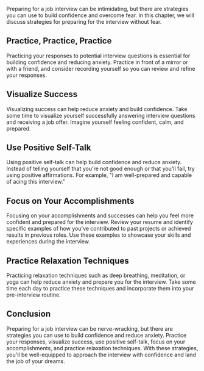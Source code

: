 
Preparing for a job interview can be intimidating, but there are strategies you can use to build confidence and overcome fear. In this chapter, we will discuss strategies for preparing for the interview without fear.

Practice, Practice, Practice
----------------------------

Practicing your responses to potential interview questions is essential for building confidence and reducing anxiety. Practice in front of a mirror or with a friend, and consider recording yourself so you can review and refine your responses.

Visualize Success
-----------------

Visualizing success can help reduce anxiety and build confidence. Take some time to visualize yourself successfully answering interview questions and receiving a job offer. Imagine yourself feeling confident, calm, and prepared.

Use Positive Self-Talk
----------------------

Using positive self-talk can help build confidence and reduce anxiety. Instead of telling yourself that you're not good enough or that you'll fail, try using positive affirmations. For example, "I am well-prepared and capable of acing this interview."

Focus on Your Accomplishments
-----------------------------

Focusing on your accomplishments and successes can help you feel more confident and prepared for the interview. Review your resume and identify specific examples of how you've contributed to past projects or achieved results in previous roles. Use these examples to showcase your skills and experiences during the interview.

Practice Relaxation Techniques
------------------------------

Practicing relaxation techniques such as deep breathing, meditation, or yoga can help reduce anxiety and prepare you for the interview. Take some time each day to practice these techniques and incorporate them into your pre-interview routine.

Conclusion
----------

Preparing for a job interview can be nerve-wracking, but there are strategies you can use to build confidence and reduce anxiety. Practice your responses, visualize success, use positive self-talk, focus on your accomplishments, and practice relaxation techniques. With these strategies, you'll be well-equipped to approach the interview with confidence and land the job of your dreams.
